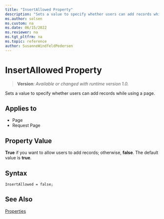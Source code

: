 ```yaml
---
title: "InsertAllowed Property"
description: "Sets a value to specify whether users can add records while using a page."
ms.author: solsen
ms.custom: na
ms.date: 06/15/2022
ms.reviewer: na
ms.tgt_pltfrm: na
ms.topic: reference
author: SusanneWindfeldPedersen
---
```

[//]: # (START>DO_NOT_EDIT)
[//]: # (IMPORTANT:Do not edit any of the content between here and the END>DO_NOT_EDIT.)
[//]: # (Any modifications should be made in the .xml files in the ModernDev repo.)
# InsertAllowed Property
> **Version**: _Available or changed with runtime version 1.0._

Sets a value to specify whether users can add records while using a page.

## Applies to
-   Page
-   Request Page

[//]: # (IMPORTANT: END>DO_NOT_EDIT)

## Property Value  

**True** if you want to allow users to add records; otherwise, **false**. The default value is **true**.  

## Syntax

```AL
InsertAllowed = false;
```
 
## See Also

[Properties](devenv-properties.md)